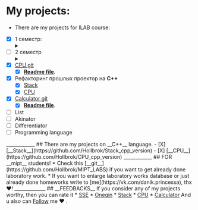 # My projects:
* There are my projects for ILAB course:
- [X] 1 семестр: <details><summary></summary>
    - [X] [Solve Square Equation git](https://github.com/Hollbrok/SolveSquare)
        - [X] [__Readme file__](https://github.com/Hollbrok/SolveSquare).
    - [X] [Onegin git](https://github.com/Hollbrok/Onegin)
        - [X] [__Readme file__](https://github.com/Hollbrok/Onegin).
    - [X] [Stack git](https://github.com/Hollbrok/STACK)
        - [X] [__Readme file__](https://github.com/Hollbrok/STACK).
    </details>
- [ ] 2 семестр <details><summary></summary>
- [X] [CPU git](https://github.com/Hollbrok/CPU_C_VERSION)
    - [X] [__Readme file__](https://github.com/Hollbrok/CPU_C_VERSION).
- [X] Рефакторинг прошлых проектор на __C++__
    - [X] [Stack](https://github.com/Hollbrok/Stack_cpp_version)
    - [X] [CPU](https://github.com/Hollbrok/CPU_Cpp_version) 
- [X] [Calculator git](https://github.com/Hollbrok/v.2-of-calculator)
    - [X] [__Readme file__](https://github.com/Hollbrok/v.2-of-calculator).
- [ ] List
- [ ] Akinator
- [ ] Differentiator
- [ ] Programming language
</details>
____________
## There are my projects on __C++__ language.
- [X] [__Stack__](https://github.com/Hollbrok/Stack_cpp_version)
- [X] [__CPU__](https://github.com/Hollbrok/CPU_cpp_version)
____________
## FOR __mipt__ students!
* Check this [__git__](https://github.com/Hollbrok/MIPT_LABS) if you want to get already done laboratory work.
* If you want to enlarge laboratory works database or just already done homeworks write to [me](https://vk.com/danik.princessa), thx ❤️!
_____________
## __FEEDBACKS__
If you consider any of my projects worthy, then you can rate it
* <a class="github-button" href="https://github.com/Hollbrok/SolveSquare" data-show-count="true" aria-label="Star Hollbrok/SolveSquare on GitHub">SSE</a>
* <a class="github-button" href="https://github.com/Hollbrok/Onegin" data-show-count="true" aria-label="Star Hollbrok/Onegin on GitHub">Onegin</a>
* <a class="github-button" href="https://github.com/Hollbrok/Stack" data-show-count="true" aria-label="Star Hollbrok/Stack on GitHub">Stack</a>
* <a class="github-button" href="https://github.com/Hollbrok/CPU_C_VERSION" data-show-count="true" aria-label="Star Hollbrok/CPU_C_VERSION on GitHub">CPU</a>
* <a class="github-button" href="https://github.com/Hollbrok/v.2-of-calculator" data-show-count="true" aria-label="Star Hollbrok/v.2-of-calculator on GitHub">Calculator</a>  
And u also can <a class="github-button" href="https://github.com/Hollbrok" data-show-count="true" aria-label="Follow @Hollbrok on GitHub">Follow</a> me ❤️ .

